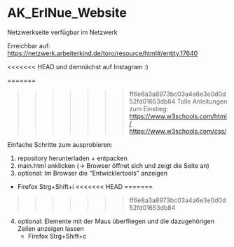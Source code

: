 # AK_ErlNue_Website
Netzwerkseite verfügbar im Netzwerk

Erreichbar auf:
https://netzwerk.arbeiterkind.de/toro/resource/html#/entity.17640

<<<<<<< HEAD
und demnächst auf Instagram :) 

=======
>>>>>>> ff6e8a3a8973bc03a4a6e3e0d0d52fd01653db84
Tolle Anleitungen zum Einstieg:
https://www.w3schools.com/html/
https://www.w3schools.com/css/

Einfache Schritte zum ausprobieren:
1. repository herunterladen + entpacken
2. main.html anklicken (-> Browser öffnet sich und zeigt die Seite an)
3. optional: Im Browser die "Entwicklertools" anzeigen
  - Firefox Strg+Shift+i
<<<<<<< HEAD
=======


  
>>>>>>> ff6e8a3a8973bc03a4a6e3e0d0d52fd01653db84
4. optional: Elemente mit der Maus überfliegen und die dazugehörigen Zeilen anzeigen lassen
    - Firefox Strg+Shift+c
